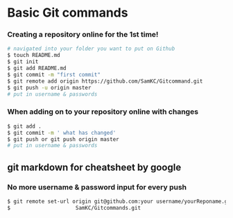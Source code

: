 # Basic Git commands

### Creating a repository online for the <b>1st time</b>!
```sh
# navigated into your folder you want to put on Github
$ touch README.md
$ git init
$ git add README.md
$ git commit -m "first commit"
$ git remote add origin https://github.com/SamKC/Gitcommand.git
$ git push -u origin master
# put in username & passwords
```
### When adding on to your repository online with changes
```sh
$ git add .
$ git commit -m ' what has changed'
$ git push or git push origin master
# put in username & passwords
```
## git markdown for cheatsheet by google

### No more username & password input for every push
```sh
$ git remote set-url origin git@github.com:your username/yourReponame.git
$				      SamKC/Gitcommands.git
